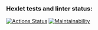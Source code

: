 ### Hexlet tests and linter status:
[![Actions Status](https://github.com/NastasiyaT/java-project-61/workflows/hexlet-check/badge.svg)](https://github.com/NastasiyaT/java-project-61/actions) [![Maintainability](https://api.codeclimate.com/v1/badges/f28000dc4fc41503d56b/maintainability)](https://codeclimate.com/github/NastasiyaT/java-project-61/maintainability)
